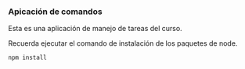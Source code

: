 ### Apicación de comandos 

Esta es una aplicación de manejo de tareas del curso. 

Recuerda ejecutar el comando de instalación de los paquetes de node. 

```
npm install
```